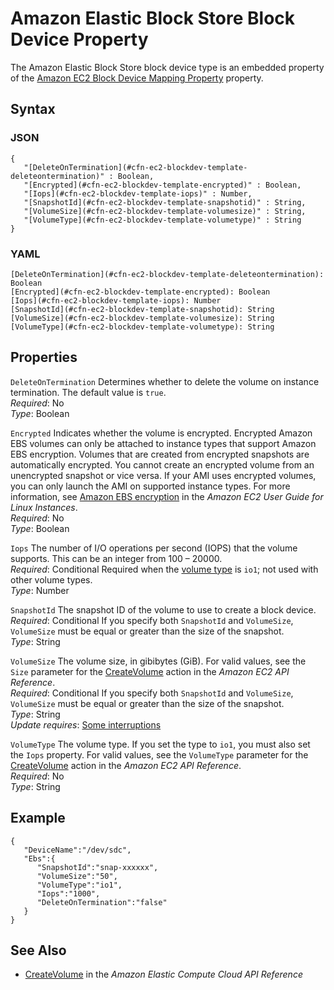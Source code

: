 # Amazon Elastic Block Store Block Device Property<a name="aws-properties-ec2-blockdev-template"></a>

The Amazon Elastic Block Store block device type is an embedded property of the [Amazon EC2 Block Device Mapping Property](aws-properties-ec2-blockdev-mapping.md) property\.

## Syntax<a name="w4ab1c21c14d711b5"></a>

### JSON<a name="aws-properties-ec2-blockdev-template-syntax.json"></a>

```
{
   "[DeleteOnTermination](#cfn-ec2-blockdev-template-deleteontermination)" : Boolean,
   "[Encrypted](#cfn-ec2-blockdev-template-encrypted)" : Boolean,
   "[Iops](#cfn-ec2-blockdev-template-iops)" : Number,
   "[SnapshotId](#cfn-ec2-blockdev-template-snapshotid)" : String,
   "[VolumeSize](#cfn-ec2-blockdev-template-volumesize)" : String,
   "[VolumeType](#cfn-ec2-blockdev-template-volumetype)" : String
}
```

### YAML<a name="aws-properties-ec2-blockdev-template-syntax.yaml"></a>

```
[DeleteOnTermination](#cfn-ec2-blockdev-template-deleteontermination): Boolean
[Encrypted](#cfn-ec2-blockdev-template-encrypted): Boolean
[Iops](#cfn-ec2-blockdev-template-iops): Number
[SnapshotId](#cfn-ec2-blockdev-template-snapshotid): String
[VolumeSize](#cfn-ec2-blockdev-template-volumesize): String
[VolumeType](#cfn-ec2-blockdev-template-volumetype): String
```

## Properties<a name="w4ab1c21c14d711b7"></a>

`DeleteOnTermination`  <a name="cfn-ec2-blockdev-template-deleteontermination"></a>
Determines whether to delete the volume on instance termination\. The default value is `true`\.  
*Required*: No  
*Type*: Boolean

`Encrypted`  <a name="cfn-ec2-blockdev-template-encrypted"></a>
Indicates whether the volume is encrypted\. Encrypted Amazon EBS volumes can only be attached to instance types that support Amazon EBS encryption\. Volumes that are created from encrypted snapshots are automatically encrypted\. You cannot create an encrypted volume from an unencrypted snapshot or vice versa\. If your AMI uses encrypted volumes, you can only launch the AMI on supported instance types\. For more information, see [Amazon EBS encryption](https://docs.aws.amazon.com/AWSEC2/latest/UserGuide/EBSEncryption.html) in the *Amazon EC2 User Guide for Linux Instances*\.  
*Required*: No  
*Type*: Boolean

`Iops`  <a name="cfn-ec2-blockdev-template-iops"></a>
The number of I/O operations per second \(IOPS\) that the volume supports\. This can be an integer from 100 – 20000\.  
*Required*: Conditional Required when the [volume type](#cfn-ec2-blockdev-template-volumetype) is `io1`; not used with other volume types\.  
*Type*: Number

`SnapshotId`  <a name="cfn-ec2-blockdev-template-snapshotid"></a>
The snapshot ID of the volume to use to create a block device\.  
*Required*: Conditional If you specify both `SnapshotId` and `VolumeSize`, `VolumeSize` must be equal or greater than the size of the snapshot\.  
*Type*: String

`VolumeSize`  <a name="cfn-ec2-blockdev-template-volumesize"></a>
The volume size, in gibibytes \(GiB\)\. For valid values, see the `Size` parameter for the [CreateVolume](https://docs.aws.amazon.com/AWSEC2/latest/APIReference/ApiReference-query-CreateVolume.html) action in the *Amazon EC2 API Reference*\.  
*Required*: Conditional If you specify both `SnapshotId` and `VolumeSize`, `VolumeSize` must be equal or greater than the size of the snapshot\.  
*Type*: String  
*Update requires*: [Some interruptions](using-cfn-updating-stacks-update-behaviors.md#update-some-interrupt)

`VolumeType`  <a name="cfn-ec2-blockdev-template-volumetype"></a>
The volume type\. If you set the type to `io1`, you must also set the `Iops` property\. For valid values, see the `VolumeType` parameter for the [CreateVolume](https://docs.aws.amazon.com/AWSEC2/latest/APIReference/ApiReference-query-CreateVolume.html) action in the *Amazon EC2 API Reference*\.  
*Required*: No  
*Type*: String

## Example<a name="w4ab1c21c14d711b9"></a>

```
{
   "DeviceName":"/dev/sdc",
   "Ebs":{
      "SnapshotId":"snap-xxxxxx",
      "VolumeSize":"50",
      "VolumeType":"io1",
      "Iops":"1000",
      "DeleteOnTermination":"false"
   }
}
```

## See Also<a name="w4ab1c21c14d711c11"></a>
+ [CreateVolume](http://docs.aws.amazon.com/AWSEC2/latest/APIReference/ApiReference-query-CreateVolume.html) in the *Amazon Elastic Compute Cloud API Reference*